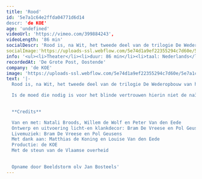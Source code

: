 ```yaml
---
title: 'Rood'
id: '5e7a1c64e2ffda04771d6d14
descr: 'de KOE'
age: 'undefined'
videoUrl: 'https://vimeo.com/399884243',
videoLength: '86 min'
socialDescr: 'Rood is, na Wit, het tweede deel van de trilogie De Wederopbouw van het Westen, waarin de KOE stilstaat bij ontstaan, progressie, stagnatie en onvermijdelijk verval van een beweging, idee, organisatie. ROOD behandelt de bloeiperiode van een nieuw idee. Is de moed die nodig is voor het blinde vertrouwen hierin niet de naïviteit van de overmoed? Wanneer verandert overmoed in hoogmoed? Rood is voor ons onder andere Liz Taylor, die ons meeneemt in een leven vol weelde, tragiek, passie en liefde.'
socialImage:'https://uploads-ssl.webflow.com/5e74d1a9ef22355294c7d60e/5e7a1c20f8eda70fed29815a_DeKoe_Rood.jpg'
info: '<ul><li>Theater</li><li>duur: 86 min</li><li>taal: Nederlands</li><li><a href="http://www.dekoe.be" target="_blank">de KOE</a></li></ul>'
recordedAt: 'De Grote Post, Oostende'
company: 'de KOE'
image: 'https://uploads-ssl.webflow.com/5e74d1a9ef22355294c7d60e/5e7a1c20f8eda70fed29815a_DeKoe_Rood.jpg'
text: '|-
  Rood is, na Wit, het tweede deel van de trilogie De Wederopbouw van het Westen, waarin de KOE stilstaat bij ontstaan, progressie, stagnatie en onvermijdelijk verval van een beweging, idee, organisatie. ROOD behandelt de bloeiperiode van een nieuw idee.

  Is de moed die nodig is voor het blinde vertrouwen hierin niet de naïviteit van de overmoed? Wanneer verandert overmoed in hoogmoed? Rood is voor ons onder andere Liz Taylor, die ons meeneemt in een leven vol weelde, tragiek, passie en liefde.
  

  **Credits**

  Van en met: Natali Broods, Willem de Wolf en Peter Van den Eede
  Ontwerp en uitvoering licht-en klankdecor: Bram De Vreese en Pol Geusens
  Livemuziek: Bram De Vreese en Pol Geusens
  Met dank aan: Matthias de Koning en Louise Van den Eede
  Productie: de KOE
  Met de steun van de Vlaamse overheid
  

  Opname door Beeldstorm olv Jan Bosteels'
---
```

